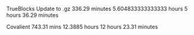 TrueBlocks Update to .gz 336.29 minutes
5.604833333333333 hours
5 hours 36.29 minutes

Covalient 743.31 mins
12.3885 hours
12 hours 23.31 minutes
